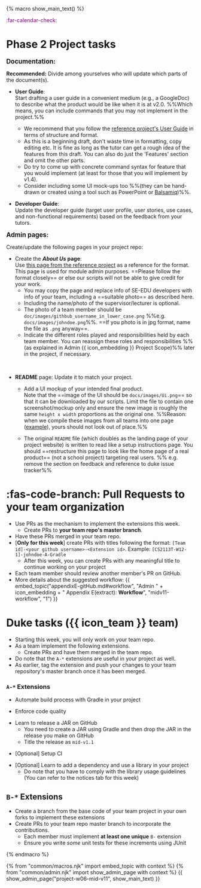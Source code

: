 {% macro show_main_text() %}
<div id="main">

<div id="title">

</div>
<div id="body">

<p class="lead" style="color: purple"><md>:far-calendar-check: <include src="project-timeline.md#mid-v11-overview" inline /></md><p/>

# Phase 2 Project tasks

<div id="documentation">

**<big>Documentation:</big>** 

<tip-box>

**Recommended:** Divide among yourselves who will update which parts of the document(s).

</tip-box>

* **User Guide**:  
  Start drafting a user guide in a convenient medium (e.g., a GoogleDoc) to describe what the product would be like when it is at v2.0. %%Which means, you can include commands that you may not implement in the project.%%
  * We recommend that you follow the [reference project's User Guide](https://github.com/nusCS2113-AY1920S1/addressbook-level3/blob/master/docs/UserGuide.adoc) in terms of structure and format.
  * As this is a beginning draft, don't waste time in formatting, copy editing etc. It is fine as long as the tutor can get a rough idea of the features from this draft. You can also do just the 'Features' section and omit the other parts.
  * Do try to come up with concrete command syntax for feature that you would implement (at least for those that you will implement by v1.4).
  * Consider including some UI mock-ups too %%(they can be hand-drawn or created using a tool such as PowerPoint or [Balsamiq](https://balsamiq.com/))%%.

* **Developer Guide**:  
  Update the developer guide (target user profile, user stories, use cases, and non-functional requirements) based on the feedback from your tutors.

**<big>Admin pages:</big>** 

<div class="indented">

  Create/update the following pages in your project repo:
</div> 
 
* Create the **_About Us_ page**:<br>
  Use [this page from the reference project](https://github.com/nusCS2113-AY1920S1/addressbook-level3/blob/master/docs/AboutUs.adoc) as a reference for the format.
  This page is used for module admin purposes. ==Please follow the format closely== or else our scripts will not be able to give credit for your work.
  * You may copy the page and replace info of SE-EDU developers with info of your team, including a ==suitable photo== as described <trigger trigger="click" for="modal:mid-v12-photo">here</trigger>.  
  * Including the name/photo of the supervisor/lecturer is optional. 
  * The photo of a team member should be `doc/images/githbub_username_in_lower_case.png` %%e.g. `docs/images/johndoe.png`%%. ==If you photo is in jpg format, name the file as `.png` anyway==.
  * Indicate the different roles played and responsibilities held by each team member. You can reassign these <trigger trigger="click" for="modal:midv11-rolesAndResponsibilities">roles and responsibilities %%(as explained in Admin {{ icon_embedding }} Project Scope)%%</trigger> later in the project, if necessary.

<modal large title="Admin {{ icon_embedding }} Choosing a profile photo" id="modal:mid-v12-photo">
  <include src="project-deliverables.md#profile-photo"/>
</modal>

<modal large title="Admin {{ icon_embedding }} Project Scope (extract): roles and responsibilities" id="modal:midv11-rolesAndResponsibilities">
  <include src="project-scope.md#roles"/>
</modal>


* **README** page: Update it to match your project.

  * Add a UI mockup of your intended final product.   
    Note that the ==image of the UI should be `docs/images/Ui.png`== so that it can be downloaded by our scripts. Limit the file to contain one screenshot/mockup only and ensure the new image is roughly the same `height x width` proportions as the original one. %%Reason: when we compile these images from all teams into one page ([example](https://nuscs2113-ay1819s2.github.io/website/admin/projectList.html)), yours should not look out of place.%%

  * The original `README` file (which doubles as the landing page of your project website) is written to read like a setup instructions page. You should ==restructure this page to look like the home page of a real product== (not a school project) targeting real users. %%&nbsp;e.g. remove the section on feedback and reference to duke issue tracker%% 

</div>
 
# :fas-code-branch: Pull Requests to your team organization

- Use PRs as the mechanism to implement the extensions this week.
  - Create PRs to **your team repo's master branch**.
- Have these PRs merged in your team repo.
- [**Only for this week**] create PRs with titles following the format: `[Team id]-<your github username>-<Extension id>`. Example: `[CS2113T-W12-1]-johndoe-A-Gradle`
  - After this week, you can create PRs with any meaningful title to continue working on your project
- Each team member should review another member's PR on GitHub.
- More details about the suggested workflow:
  {{ embed_topic("appendixE-gitHub.md#workflow", "Admin " + icon_embedding + " Appendix E(extract): **Workflow**", "midv11-workflow", "1") }}

# Duke tasks ({{ icon_team }} team)

- Starting this week, you will only work on your team repo. <br>
- As a team implement the following extensions.
  - Create PRs and have them merged in the team repo.
- Do note that the `A-*` extensions are useful in your project as well.
- As earlier, tag the extension and push your changes to your team repository's master branch once it has been merged.


### `A-*` Extensions

- Automate build process with Gradle in your project

<box>
<include src="dukeFragment.md" boilerplate var-header="**`A-Gradle`: Build automation with Gradle**" var-fragment="extensions.mbdf#A-Gradle" />
</box>

- Enforce code quality
  
<box>
<include src="dukeFragment.md" boilerplate var-header="**`A-CheckStyle`: Enforce code quality**" var-fragment="extensions.mbdf#A-CheckStyle" />
</box>

- Learn to release a JAR on GitHub
  - You need to create a JAR using Gradle and then drop the JAR in the release you make on GitHub
  - Title the release as `mid-v1.1`

<box>
<include src="dukeFragment.md" boilerplate var-header="**`A-Jar`: Make a release**" var-fragment="extensions.mbdf#A-Jar" />
</box>

- [Optional] Setup CI

<box>
<include src="dukeFragment.md" boilerplate var-header="**`A-Travis`: Continuous Integration**" var-tag="optional" var-fragment="extensions.mbdf#A-Travis" />
</box>

- [Optional] Learn to add a dependency and use a library in your project
  - Do note that you have to comply with the library usage guidelines (You can refer to the notices tab for this week)

<box>
<include src="dukeFragment.md" boilerplate var-header="**`A-Libraries`: External libraries**" var-tag="optional" var-fragment="extensions.mbdf#A-Libraries" />
</box>


## `B-*` Extensions



- Create a branch from the base code of your team project in your own forks to implement these extensions
- Create PRs to your team repo master branch to incorporate the contributions.
  - Each member must implement **at least one unique** `B-` extension
  - Ensure you write _some_ unit tests for these increments using JUnit
  
<box>
<include src="dukeFragment.md" boilerplate var-header="**`B-Reminders`: Reminders**" var-fragment="extensions.mbdf#B-Reminders" />
<include src="dukeFragment.md" boilerplate var-header="**`B-FindFreeTimes`: Free time slots**" var-fragment="extensions.mbdf#B-FindFreeTimes" />
<include src="dukeFragment.md" boilerplate var-header="**`B-ViewSchedules`: View schedules**" var-fragment="extensions.mbdf#B-ViewSchedules" />
<include src="dukeFragment.md" boilerplate var-header="**`B-DetectAnomalies`: Detect scheduling anomalies**" var-fragment="extensions.mbdf#B-DetectAnomalies" />
<include src="dukeFragment.md" boilerplate var-header="**`B-Snooze`: Snooze**" var-fragment="extensions.mbdf#B-Snooze" />
<include src="dukeFragment.md" boilerplate var-header="**`B-TentativeScheduling`: Tentative scheduling**" var-fragment="extensions.mbdf#B-TentativeScheduling" />
<include src="dukeFragment.md" boilerplate var-header="**`B-RecurringTasks`: Recurring task**" var-fragment="extensions.mbdf#B-RecurringTasks" />
<include src="dukeFragment.md" boilerplate var-header="**`B-DoAfterTasks`: Do-after tasks**" var-fragment="extensions.mbdf#B-DoAfterTasks" />
<include src="dukeFragment.md" boilerplate var-header="**`B-DoWithinPeriodTasks`: Time bound tasks**" var-fragment="extensions.mbdf#B-DoWithinPeriodTasks" />
<include src="dukeFragment.md" boilerplate var-header="**`B-FixedDurationTasks`: Fixed duration tasks**" var-fragment="extensions.mbdf#B-FixedDurationTasks" />
</box>



<!--




  * Update the link of the Travis _build status badge_ (<img src="https://travis-ci.org/se-edu/addressbook-level4.svg?branch=master" alt="Build Status">) so that it reflects the build status of your team repo.<br>
    For the other badges,
    * either set up the respective tool for your project (AB-4 Developer Guide has instructions on how to set up AppVeyor and Coveralls) and update the badges accordingly,
    * or remove the badge.

  * Acknowledge the original source of the code i.e. AddressBook-Level4 project created by SE-EDU initiative at `https://github.com/se-edu/`

* **User Guide**: Start moving the content from your User Guide (draft created in previous weeks) into the User Guide page in your repository. If a feature is not implemented, mark it as 'Coming in v2.0' ([example]({{module_org}}/addressbook-level4/blob/master/docs/UserGuide.adoc#encrypting-data-files-code-coming-in-v2-0-code)).

* **Developer Guide**: Similar to the User Guide, start moving the content from your Developer Guide (draft created in previous weeks) into the Developer Guide page in your team repository.

**<big>Product:</big>**

* Each member can attempt to do a <tooltip content="a change impacting only one component">local-impact</tooltip> change to the code base.

  **Objective**: To familiarize yourself with at least one <tooltip content="components as stated in the [Developer Guide: Architecture]">components</tooltip> of the product.

  **Description**: Divide the components among yourselves. Each member can do some small enhancements to their component(s) to learn the code of that component. Some suggested enhancements are given in the [AddressBook-Level4 developer guide](https://nus{{ module | lower }}-{{ semester }}.github.io/addressbook-level4/DeveloperGuide.html#GetStartedProgramming-EachComponent).

  **Submission**: Create PRs from your own fork to your team repo. Get it merged by following your team's workflow.


</div>

-->

</div>
</div>
{% endmacro %}

{% from "common/macros.njk" import embed_topic with context %}
{% from "common/admin.njk" import show_admin_page with context %}
{{ show_admin_page("project-w06-mid-v11", show_main_text) }}

